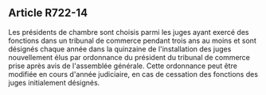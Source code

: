 Article R722-14
----
Les présidents de chambre sont choisis parmi les juges ayant exercé des
fonctions dans un tribunal de commerce pendant trois ans au moins et sont
désignés chaque année dans la quinzaine de l'installation des juges nouvellement
élus par ordonnance du président du tribunal de commerce prise après avis de
l'assemblée générale. Cette ordonnance peut être modifiée en cours d'année
judiciaire, en cas de cessation des fonctions des juges initialement désignés.
